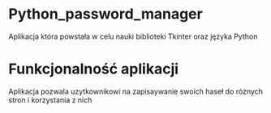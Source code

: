 # Python_password_manager
Aplikacja która powstała w celu nauki biblioteki Tkinter oraz języka Python
# Funkcjonalność aplikacji
Aplikacja pozwala uzytkownikowi na zapisaywanie swoich haseł do różnych stron i korzystania z nich

